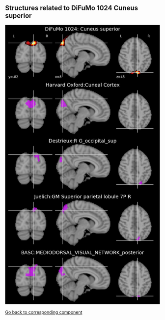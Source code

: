 


## Structures related to DiFuMo 1024 Cuneus superior

![941](941.jpg "Structures related to DiFuMo 1024 Cuneus superior")

[Go back to corresponding component](https://parietal-inria.github.io/DiFuMo/1024/html/941.html)